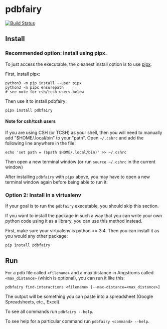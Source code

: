 # pdbfairy

[![Build Status](https://travis-ci.com/dannyroberts/pdbfairy.svg?branch=master)](https://travis-ci.com/dannyroberts/pdbfairy)

## Install

### Recommended option: install using pipx.

To just access the executable, the cleanest install option is to use [pipx](https://pipxproject.github.io/pipx/).

First, install pipx:
```
python3 -m pip install --user pipx
python3 -m pipx ensurepath
# see note for csh/tcsh users below
```

Then use it to install pdbfairy:

```
pipx install pdbfairy
```

#### Note for csh/tcsh users

If you are using CSH (or TCSH) as your shell, then you will need to manually add "$HOME/.local/bin" to your "path". Open `~/.cshrc` and add the following line anywhere in the file:

```
echo 'set path = ($path $HOME/.local/bin)' >> ~/.cshrc
```

Then open a new terminal window (or run `source ~/.cshrc` in the current window)

After installing `pdbfairy` with `pipx` above, you may have to open a new terminal window again before being able to run it.

### Option 2: Install in a virtualenv

If your goal is to run the `pdbfairy` executable, you should skip this section.

If you want to install the package in such a way that you can write your own python code using it as a library, you can use this method instead.

First, make sure your virtualenv is python >= 3.4. Then you can install it as you would any other package:

```
pip install pdbfairy
```

## Run

For a pdb file called `<filename>` and a max distance in Angstroms called `<max_distance>` (which is optional), you can run it like this:

```
pdbfairy find-interactions <filename> [--max-distance=<max_distance>]
```

The output will be something you can paste into a spreadsheet (Google Spreadsheets, etc., Excel).

To see all commands run `pdbfairy --help`.

To see help for a particular command run `pdbfairy <command> --help`.